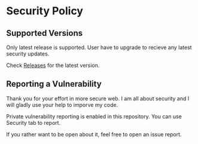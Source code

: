 # Security Policy

## Supported Versions

Only latest release is supported. User have to upgrade to recieve any latest security updates.

Check [Releases](https://github.com/c0m4r/ip-info-page/releases) for the latest version.

## Reporting a Vulnerability

Thank you for your effort in more secure web. I am all about security and I will gladly use your help to imporve my code.

Private vulnerability reporting is enabled in this repository. You can use Security tab to report.

If you rather want to be open about it, feel free to open an issue report.
